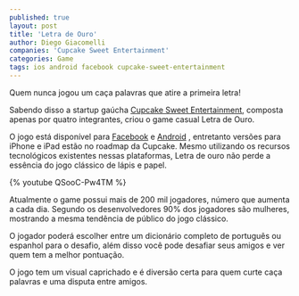 ```yaml
---
published: true
layout: post
title: 'Letra de Ouro'
author: Diego Giacomelli
companies: 'Cupcake Sweet Entertainment'
categories: Game
tags: ios android facebook cupcake-sweet-entertainment
---
```

Quem nunca jogou um caça palavras que atire a primeira letra!

Sabendo disso a startup gaúcha [Cupcake Sweet Entertainment](http://www.cupcakese.com), composta apenas por quatro integrantes, criou o game casual Letra de Ouro.

O jogo está disponível para [Facebook](http://apps.facebook.com/letradeouro) e [Android](https://play.google.com/store/apps/details?id=air.letradeouro) , entretanto versões para iPhone e iPad estão no roadmap da Cupcake. Mesmo utilizando os recursos tecnológicos existentes nessas plataformas, Letra de ouro não perde a essência do jogo clássico de lápis e papel.

{% youtube QSooC-Pw4TM %}

Atualmente o game possui mais de 200 mil jogadores, número que aumenta a cada dia. Segundo os desenvolvedores 90% dos jogadores são mulheres, mostrando a mesma tendência de público do jogo clássico.

O jogador poderá escolher entre um dicionário completo de português ou espanhol para o desafio, além disso você pode desafiar seus amigos e ver quem tem a melhor pontuação.

O jogo tem um visual caprichado e é diversão certa para quem curte caça palavras e uma disputa entre amigos.